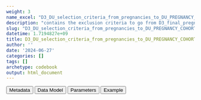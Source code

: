 ```yaml
---
weight: 3
name_excel: "D3_DU_selection_criteria_from_pregnancies_to_DU_PREGNANCY_COHORT.xlsx"
description: "contains the exclusion criteria to go from D3_final_pregnancy to the pregnancies of D3_DU_PREGNANCY-COHORT, as described in subsection 4.1 of DP3_SAP_DU_MS_V2.2"
slug: "D3_DU_selection_criteria_from_pregnancies_to_DU_PREGNANCY_COHORT"
datetime: 1.7194827e+09
title: D3_DU_selection_criteria_from_pregnancies_to_DU_PREGNANCY_COHORT
author: ''
date: '2024-06-27'
categories: []
tags: []
archetype: codebook
output: html_document
---
```


<script src="/rmarkdown-libs/core-js/shim.min.js"></script>
<script src="/rmarkdown-libs/react/react.min.js"></script>
<script src="/rmarkdown-libs/react/react-dom.min.js"></script>
<script src="/rmarkdown-libs/reactwidget/react-tools.js"></script>
<script src="/rmarkdown-libs/htmlwidgets/htmlwidgets.js"></script>
<link href="/rmarkdown-libs/reactable/reactable.css" rel="stylesheet" />
<script src="/rmarkdown-libs/reactable-binding/reactable.js"></script>
<div class="tab">
<button class="tablinks" onclick="openCity(event, &#39;Metadata&#39;)" id="defaultOpen">Metadata</button>
<button class="tablinks" onclick="openCity(event, &#39;Data Model&#39;)">Data Model</button>
<button class="tablinks" onclick="openCity(event, &#39;Parameters&#39;)">Parameters</button>
<button class="tablinks" onclick="openCity(event, &#39;Example&#39;)">Example</button>
</div>
<div id="Metadata" class="tabcontent">
<div id="htmlwidget-1" class="reactable html-widget" style="width:auto;height:600px;"></div>
<script type="application/json" data-for="htmlwidget-1">{"x":{"tag":{"name":"Reactable","attribs":{"data":{"medatata_name":["name of the D3","content of the D3","Unit of observation","Dataset where the list of UoOs is fully listed and with 1 record per UoO","How many observations per UoO","NxUoO","Variables capturing the UoO","Primary key","Parameters",null,null,null,null,null,null,null,null,null,null,null],"metadata_content":["D3_DU_selection_criteria_from_pregnancies_to_DU_PREGNANCY-COHORT","contains the exclusion criteria to go from D3_final_pregnancy to the pregnancies of D3_DU_PREGNANCY-COHORT, as described in subsection 4.1 of DP3_SAP_DU_MS_V2.2","a pregnancy in the D3_final_pregnancy","D3_final_pregnancy","1","1","pregnancy_id","pregnancy_id",null,null,null,null,null,null,null,null,null,null,null,null]},"columns":[{"id":"medatata_name","name":"medatata_name","type":"character"},{"id":"metadata_content","name":"metadata_content","type":"character"}],"sortable":false,"searchable":true,"pagination":false,"highlight":true,"bordered":true,"striped":true,"style":{"maxWidth":1800},"height":"600px","dataKey":"8c6f3a35d3d0b10250a1cde541ebbec9"},"children":[]},"class":"reactR_markup"},"evals":[],"jsHooks":[]}</script>
</div>
<div id="Data Model" class="tabcontent">
<div id="htmlwidget-2" class="reactable html-widget" style="width:auto;height:600px;"></div>
<script type="application/json" data-for="htmlwidget-2">{"x":{"tag":{"name":"Reactable","attribs":{"data":{"Variable":["pregnancy_id","person_id","entry_spell_category","birth_date","pregnancy_start_date","pregnancy_end_date","type_of_pregnancy_end","cohort_entry_date","cohort_exit_date","DU_pregnancy_study_entry_date","DU_pregnancy_study_exit_date","EXCLUSION_1_pregnancy_in_persons_of_non_female_gender","EXCLUSION_2_pregnancy_with_inappropriate_quality","EXCLUSION_3_pregnancy_not_in_fertile_age","EXCLUSION_4_pregnancy_not_in_study_period","EXCLUSION_5_pregnancy_outside_period_with_medicines",null,null,null,null],"Description":["unique pregnancy identifier","unique person identifier","date when the person starts to be observed in the data source",null,"best estimate of the date of pregnancy start","best estimate of the date of pregnancy end","Type of pregnancy end","entry in the SAP1 study of pregnant person","exit from the SAP1 study","Date when the person enters the period related to the pregnancy according to the DU protocol","Date when the person exits the period related to the pregnancy  according to the DU protocol","Excludes pregnancies whose pregnanct person is not declared female at the moment when the instance was created","This is a variable created by each DAP. It excludes from the output of the ConcePTION Pregnancy Algorithm those pregnancies that are not considered to be appripriate for inclusion in the study","This binary variable excludes those pregnancies if the pregnant person is younger than 15 or older than 49 during between pregnancy end and pregnancy","This binary variable excludes those pregnancies whose period of interest (between DU_pregnancy_study_entry_date and DU_pregnancy_study_exit_date) is not contained in the study period","This binary variable excludes those pregnancies whose period of interest (between DU_pregnancy_study_entry_date and DU_pregnancy_study_exit_date) is not contained in the period when the data source has medicines data",null,null,null,null],"Format":[null,"character","date",null,"date","date","character","date","date","date","date","binary","binary","binary","binary","binary",null,null,null,null],"Vocabulary":[null,null,null,null,null,null,null,null,null,null,null,"1 = exclude\r\n0 = otherwise","1 = exclude\r\n0 = otherwise","1 = exclude\r\n0 = otherwise","1 = exclude\r\n0 = otherwise","1 = exclude\r\n0 = otherwise",null,null,null,null],"Parameters":[null,null,null,null,null,null,null,null,null,null,null,null,null,null,"study_start\r\nstudy_end",null,null,null,null,null],"Notes and examples":[null,null,null,null,null,null,null,null,null,null,null,null,null,null,null,null,null,null,null,null],"Source tables and variables":[null,null,"D3_study_population_SAP1/entry_spell_category","D3_study_population_SAP1","D3_pregnancy_final","D3_pregnancy_final","D3_pregnancy_final","D3_study_population_SAP1/cohort_entry_date","D3_study_population_SAP1/cohort_exit_date",null,null,null,null,null,null,null,null,null,null,null],"Retrieved":["yes","yes","yes","yes","yes","yes","yes","yes",null,null,null,null,null,null,null,null,null,null,null,null],"Created":[null,null,null,null,null,null,null,null,null,"yes","yes","yes","yes","yes","yes","yes",null,null,null,null],"Algorithm_id":[null,null,null,null,null,null,null,null,null,null,null,null,null,null,null,null,null,null,null,null],"Rule":[null,null,null,null,null,null,null,null,null,"for DS with complete data: pregnancy_start_date - 12 months\r\nfor THL and FISABIO: pregnancy_start_date - 3 months\r\nfor EFEMERIS: : pregnancy_start_date - 2.5 months","pregnancy_end_date + 3 months execpt in EFEMERIS where it's pregnancy_end_date","sex_at_instance_creation != \"F\"","DAP-specific\r\nfor UOSL: ((type_of_end == \"LB\" OR type_of_end == \"SB\") AND PROMPT == \"yes\") OR (type_of_end == \"SA\" OR type_of_end == \"T\")\r\nfor THL: …\r\nfor SAIL: …\r\n","DU_pregnancy_study_end_date < 50th birthday & DU_pregnancy_study_entry_date >= 15th birthday (0 if rule is true)","1 if DU_pregnancy_study_entry_date < study_start | DU_pregnancy_study_end_date > study_end","1 if DU_pregnancy_study_entry_date < cohort_entry_date | DU_pregnancy_study_end_date > cohort_exit_date",null,null,null,null]},"columns":[{"id":"Variable","name":"Variable","type":"character"},{"id":"Description","name":"Description","type":"character"},{"id":"Format","name":"Format","type":"character"},{"id":"Vocabulary","name":"Vocabulary","type":"character"},{"id":"Parameters","name":"Parameters","type":"character"},{"id":"Notes and examples","name":"Notes and examples","type":"logical"},{"id":"Source tables and variables","name":"Source tables and variables","type":"character"},{"id":"Retrieved","name":"Retrieved","type":"character"},{"id":"Created","name":"Created","type":"character"},{"id":"Algorithm_id","name":"Algorithm_id","type":"logical"},{"id":"Rule","name":"Rule","type":"character"}],"sortable":false,"searchable":true,"pagination":false,"highlight":true,"bordered":true,"striped":true,"style":{"maxWidth":1800},"height":"600px","dataKey":"cdd480b26a650fa2a91320331388fd24"},"children":[]},"class":"reactR_markup"},"evals":[],"jsHooks":[]}</script>
</div>
<div id="Parameters" class="tabcontent">
<div id="htmlwidget-3" class="reactable html-widget" style="width:auto;height:600px;"></div>
<script type="application/json" data-for="htmlwidget-3">{"x":{"tag":{"name":"Reactable","attribs":{"data":{"Parameter":["study_start","study_end",null,null,null,null,null,null,null,null,null,null,null,null,null,null,null,null,null,null],"Value":[null,null,null,null,null,null,null,null,null,null,null,null,null,null,null,null,null,null,null,null]},"columns":[{"id":"Parameter","name":"Parameter","type":"character"},{"id":"Value","name":"Value","type":"logical"}],"sortable":false,"searchable":true,"pagination":false,"highlight":true,"bordered":true,"striped":true,"style":{"maxWidth":1800},"height":"600px","dataKey":"fc10e32004c01e5e771fc929aff54ce2"},"children":[]},"class":"reactR_markup"},"evals":[],"jsHooks":[]}</script>
</div>
<div id="Example" class="tabcontent">
<div id="htmlwidget-4" class="reactable html-widget" style="width:auto;height:600px;"></div>
<script type="application/json" data-for="htmlwidget-4">{"x":{"tag":{"name":"Reactable","attribs":{"data":{"person_id  ":[null,null,null,null,null,null,null,null,null,null,null,null,null,null,null,null,null,null,null,null]},"columns":[{"id":"person_id  ","name":"person_id  ","type":"logical"}],"sortable":false,"searchable":true,"pagination":false,"highlight":true,"bordered":true,"striped":true,"style":{"maxWidth":1800},"height":"600px","dataKey":"056919339959cfe7c4ff44cb678f96ae"},"children":[]},"class":"reactR_markup"},"evals":[],"jsHooks":[]}</script>
</div>
